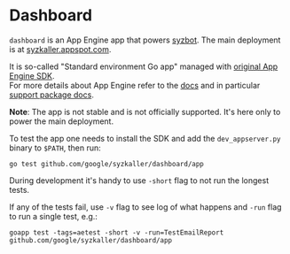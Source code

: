 # Dashboard

`dashboard` is an App Engine app that powers [syzbot](/docs/syzbot.md).
The main deployment is at [syzkaller.appspot.com](https://syzkaller.appspot.com).

It is so-called "Standard environment Go app" managed with
[original App Engine SDK](https://cloud.google.com/appengine/docs/standard/go/download).\
For more details about App Engine refer to the [docs](https://cloud.google.com/appengine/docs/)
and in particular [support package docs](https://cloud.google.com/appengine/docs/standard/go/reference).

**Note**: The app is not stable and is not officially supported. It's here only to power the main deployment.

To test the app one needs to install the SDK and add the `dev_appserver.py` binary to `$PATH`, then run:
```
go test github.com/google/syzkaller/dashboard/app
```
During development it's handy to use `-short` flag to not run the longest tests.

If any of the tests fail, use `-v` flag to see log of what happens and `-run` flag
to run a single test, e.g.:
```
goapp test -tags=aetest -short -v -run=TestEmailReport github.com/google/syzkaller/dashboard/app
```

